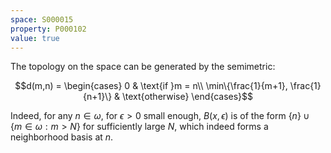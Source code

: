 ```yaml
---
space: S000015
property: P000102
value: true
---
```


The topology on the space can be generated by the semimetric:

$$d(m,n) = \begin{cases}
0 & \text{if }m = n\\
\min\{\frac{1}{m+1}, \frac{1}{n+1}\} & \text{otherwise}
\end{cases}$$

Indeed, for any $n \in \omega$, for $\epsilon > 0$ small enough, $B(x, \epsilon)$ is of the form $\{n\} \cup \{m \in \omega: m > N\}$ for sufficiently large $N$, which indeed forms a neighborhood basis at $n$.
